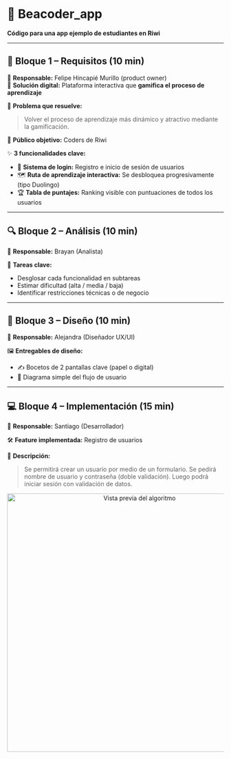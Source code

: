 # 🚀 Beacoder_app
**Código para una app ejemplo de estudiantes en Riwi**

---

## 📌 Bloque 1 – Requisitos (10 min)

👤 **Responsable:** Felipe Hincapié Murillo (product owner)  
🎯 **Solución digital:** Plataforma interactiva que **gamifica el proceso de aprendizaje**

🧩 **Problema que resuelve:**  

> Volver el proceso de aprendizaje más dinámico y atractivo mediante la gamificación.

👥 **Público objetivo:** Coders de Riwi

✨ **3 funcionalidades clave:**

- 🔐 **Sistema de login:** Registro e inicio de sesión de usuarios  
- 🗺️ **Ruta de aprendizaje interactiva:** Se desbloquea progresivamente (tipo Duolingo)  
- 🏆 **Tabla de puntajes:** Ranking visible con puntuaciones de todos los usuarios

---

## 🔍 Bloque 2 – Análisis (10 min)

👤 **Responsable:** Brayan (Analista)  

📌 **Tareas clave:**

- Desglosar cada funcionalidad en subtareas
- Estimar dificultad (alta / media / baja)
- Identificar restricciones técnicas o de negocio

---

## 🎨 Bloque 3 – Diseño (10 min)

👤 **Responsable:** Alejandra (Diseñador UX/UI)

🖼️ **Entregables de diseño:**

- ✍️ Bocetos de 2 pantallas clave (papel o digital)
- 🔄 Diagrama simple del flujo de usuario

---

## 💻 Bloque 4 – Implementación (15 min)

👤 **Responsable:** Santiago (Desarrollador)

🛠️ **Feature implementada:** Registro de usuarios

📖 **Descripción:**

> Se permitirá crear un usuario por medio de un formulario. Se pedirá nombre de usuario y contraseña (doble validación). Luego podrá iniciar sesión con validación de datos.

<p align="center">
  <img src="./code.ppg" alt="Vista previa del algoritmo" width="600"/>
</p>
